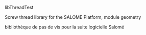 



libThreadTest

  Screw thread library for the SALOME Platform, module geometry
  
  bibliothèque de pas de vis pour la suite logicielle Salomé
  